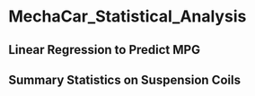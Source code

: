 # MechaCar_Statistical_Analysis
## Linear Regression to Predict MPG

## Summary Statistics on Suspension Coils
